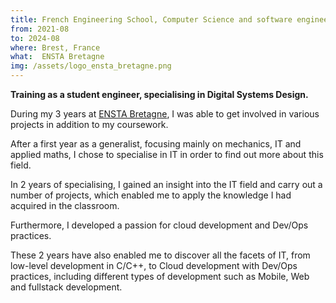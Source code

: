 ```yaml
---
title: French Engineering School, Computer Science and software engineering specialty
from: 2021-08
to: 2024-08
where: Brest, France
what:  ENSTA Bretagne
img: /assets/logo_ensta_bretagne.png
---
```


**Training as a student engineer, specialising in Digital Systems Design.**

During my 3 years at [ENSTA Bretagne](https://ensta-bretagne.fr), I was able to get involved in various projects in addition to my coursework.

After a first year as a generalist, focusing mainly on mechanics, IT and applied maths, I chose to specialise in IT in order to find out more about this field.

In 2 years of specialising, I gained an insight into the IT field and carry out a number of projects, which enabled me to apply the knowledge I had acquired in the classroom.

Furthermore, I developed a passion for cloud development and Dev/Ops practices.

These 2 years have also enabled me to discover all the facets of IT, from low-level development in C/C++, to Cloud development with Dev/Ops practices, including different types of development such as Mobile, Web and fullstack development.
